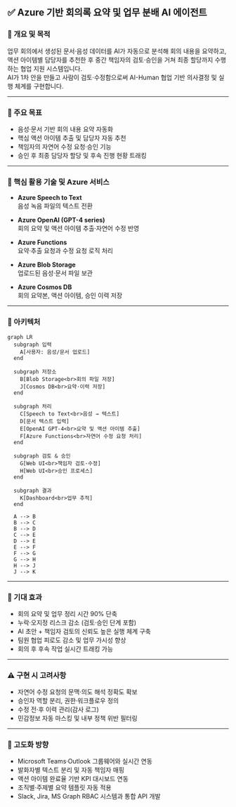 ## ✅ Azure 기반 회의록 요약 및 업무 분배 AI 에이전트

### 📌 개요 및 목적

업무 회의에서 생성된 문서·음성 데이터를 AI가 자동으로 분석해 회의 내용을 요약하고, 액션 아이템별 담당자를 추천한 후 중간 책임자의 검토·승인을 거쳐 최종 할당까지 수행하는 협업 지원 시스템입니다.  
AI가 1차 안을 만들고 사람이 검토·수정함으로써 AI-Human 협업 기반 의사결정 및 실행 체계를 구현합니다.

---

### 🎯 주요 목표

- 음성·문서 기반 회의 내용 요약 자동화  
- 핵심 액션 아이템 추출 및 담당자 자동 추천  
- 책임자의 자연어 수정 요청·승인 기능  
- 승인 후 최종 담당자 할당 및 후속 진행 현황 트래킹  

---

### 🔧 핵심 활용 기술 및 Azure 서비스

- **Azure Speech to Text**  
  음성 녹음 파일의 텍스트 전환  

- **Azure OpenAI (GPT-4 series)**  
  회의 요약 및 액션 아이템 추출·자연어 수정 반영  

- **Azure Functions**  
  요약·추출 요청과 수정 요청 로직 처리  

- **Azure Blob Storage**  
  업로드된 음성·문서 파일 보관  

- **Azure Cosmos DB**  
  회의 요약본, 액션 아이템, 승인 이력 저장  

---

### 🧩 아키텍처

```mermaid
graph LR
  subgraph 입력
    A[사용자: 음성/문서 업로드]
  end

  subgraph 저장소
    B[Blob Storage<br>회의 파일 저장]
    J[Cosmos DB<br>요약·이력 저장]
  end

  subgraph 처리
    C[Speech to Text<br>음성 → 텍스트]
    D[문서 텍스트 입력]
    E[OpenAI GPT-4<br>요약 및 액션 아이템 추출]
    F[Azure Functions<br>자연어 수정 요청 처리]
  end

  subgraph 검토 & 승인
    G[Web UI<br>책임자 검토·수정]
    H[Web UI<br>승인 프로세스]
  end

  subgraph 결과
    K[Dashboard<br>업무 추적]
  end

  A --> B
  B --> C
  B --> D
  C --> E
  D --> E
  E --> F
  F --> G
  G --> H
  H --> J
  J --> K
```

---

### 🎯 기대 효과

- 회의 요약 및 업무 정리 시간 90% 단축  
- 누락·오지정 리스크 감소 (검토·승인 단계 포함)  
- AI 초안 + 책임자 검토의 신뢰도 높은 실행 체계 구축  
- 팀원 협업 피로도 감소 및 업무 가시성 향상  
- 회의 후 후속 작업 실시간 트래킹 가능  

---

### ⚠️ 구현 시 고려사항

- 자연어 수정 요청의 문맥·의도 해석 정확도 확보  
- 승인자 역할 분리, 권한·워크플로우 정의  
- 수정 전·후 이력 관리(감사 로그)  
- 민감정보 자동 마스킹 및 내부 정책 위반 필터링  

---

### 🌱 고도화 방향

- Microsoft Teams·Outlook 그룹웨어와 실시간 연동  
- 발화자별 텍스트 분리 및 자동 책임자 매핑  
- 액션 아이템 완료율 기반 KPI 대시보드 연동  
- 조직별·주제별 요약 템플릿 자동 적용  
- Slack, Jira, MS Graph RBAC 시스템과 통합 API 개발
